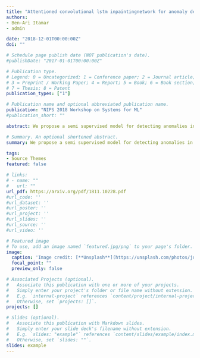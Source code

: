 ```yaml
---
title: "Attentioned convolutional lstm inpaintingnetwork for anomaly detection in videos"
authors:
- Ben-Ari Itamar
- admin

date: "2018-12-01T00:00:00Z"
doi: ""

# Schedule page publish date (NOT publication's date).
#publishDate: "2017-01-01T00:00:00Z"

# Publication type.
# Legend: 0 = Uncategorized; 1 = Conference paper; 2 = Journal article;
# 3 = Preprint / Working Paper; 4 = Report; 5 = Book; 6 = Book section;
# 7 = Thesis; 8 = Patent
publication_types: ["1"]

# Publication name and optional abbreviated publication name.
publication: "NIPS 2018 Workshop on Systems for ML"
#publication_short: ""

abstract: We propose a semi supervised model for detecting anomalies in videos inspiredby the Video Pixel Network [van den Oord et al., 2016]. Our model extends the Convolutional LSTM video encoder part of the VPN with a novel convolutional based attention mechanism. We also modify the Pixel CNN decoder part of the VPN to a frame inpainting task where a partially masked version of the frame to predict is given as input. Our model is shown to be effective in detecting anomalies in videos. This approachcould be a component in applications requiring visual common sense. 

# Summary. An optional shortened abstract.
summary: We propose a semi supervised model for detecting anomalies in videos inspiredby the Video Pixel Network [van den Oord et al., 2016]. Our model extends the Convolutional LSTM video encoder part of the VPN with a novel convolutional based attention mechanism. We also modify the Pixel CNN decoder part of the VPN to a frame inpainting task where a partially masked version of the frame to predict is given as input. Our model is shown to be effective in detecting anomalies in videos. This approachcould be a component in applications requiring visual common sense.

tags:
- Source Themes
featured: false

# links:
# - name: ""
#   url: ""
url_pdf: https://arxiv.org/pdf/1811.10228.pdf
#url_code: ''
#url_dataset: ''
#url_poster: ''
#url_project: ''
#url_slides: ''
#url_source: ''
#url_video: ''

# Featured image
# To use, add an image named `featured.jpg/png` to your page's folder. 
image:
  caption: 'Image credit: [**Unsplash**](https://unsplash.com/photos/jdD8gXaTZsc)'
  focal_point: ""
  preview_only: false

# Associated Projects (optional).
#   Associate this publication with one or more of your projects.
#   Simply enter your project's folder or file name without extension.
#   E.g. `internal-project` references `content/project/internal-project/index.md`.
#   Otherwise, set `projects: []`.
projects: []

# Slides (optional).
#   Associate this publication with Markdown slides.
#   Simply enter your slide deck's filename without extension.
#   E.g. `slides: "example"` references `content/slides/example/index.md`.
#   Otherwise, set `slides: ""`.
slides: example
---
```


